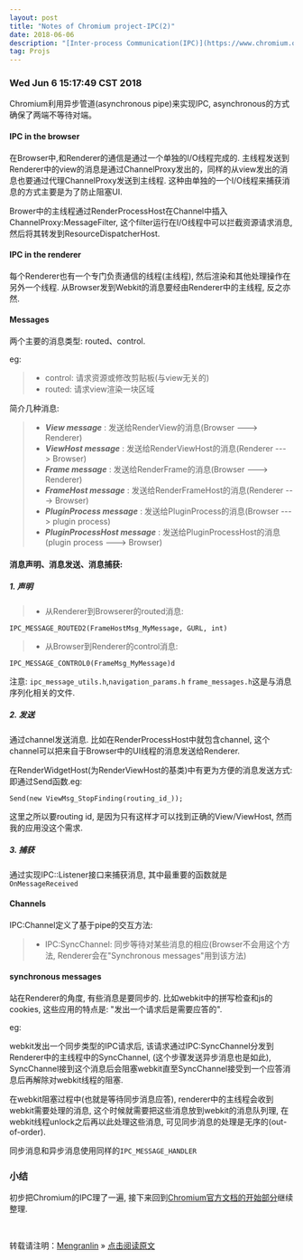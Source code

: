 ```yaml
---
layout: post
title: "Notes of Chromium project-IPC(2)"
date: 2018-06-06 
description: "[Inter-process Communication(IPC)](https://www.chromium.org/developers/design-documents/inter-process-communication) 的笔记, 主要是翻译整理."
tag: Projs
---
```


### Wed Jun  6 15:17:49 CST 2018

Chromium利用异步管道(asynchronous pipe)来实现IPC, asynchronous的方式确保了两端不等待对端。

#### IPC in the browser

在Browser中,和Renderer的通信是通过一个单独的I/O线程完成的. 主线程发送到Renderer中的view的消息是通过ChannelProxy发出的，同样的从view发出的消息也要通过代理ChannelProxy发送到主线程. 这种由单独的一个I/O线程来捕获消息的方式主要是为了防止阻塞UI. 

Brower中的主线程通过RenderProcessHost在Channel中插入ChannelProxy:MessageFilter, 这个filter运行在I/O线程中可以拦截资源请求消息, 然后将其转发到ResourceDispatcherHost.

#### IPC in the renderer

每个Renderer也有一个专门负责通信的线程(主线程), 然后渲染和其他处理操作在另外一个线程. 从Browser发到Webkit的消息要经由Renderer中的主线程, 反之亦然.

#### Messages

两个主要的消息类型: routed、control.

eg:

>* control: 请求资源或修改剪贴板(与view无关的)
>* routed: 请求view渲染一块区域

简介几种消息:


>* ___View message___ : 发送给RenderView的消息(Browser ---> Renderer)
>* ___ViewHost message___ : 发送给RenderViewHost的消息(Renderer ---> Browser)
>* ___Frame message___ : 发送给RenderFrame的消息(Browser ---> Renderer)
>* ___FrameHost message___ : 发送给RenderFrameHost的消息(Renderer ---> Browser)
>* ___PluginProcess message___ : 发送给PluginProcess的消息(Browser ---> plugin process)
>* ___PluginProcessHost message___ : 发送给PluginProcessHost的消息(plugin process ---> Browser)

#### 消息声明、消息发送、消息捕获:

##### 1. 声明

>* 从Renderer到Browserer的routed消息:

    IPC_MESSAGE_ROUTED2(FrameHostMsg_MyMessage, GURL, int)

>* 从Browser到Renderer的control消息:

    IPC_MESSAGE_CONTROL0(FrameMsg_MyMessage)d

注意: `ipc_message_utils.h`,`navigation_params.h` `frame_messages.h`这是与消息序列化相关的文件.

##### 2. 发送

通过channel发送消息. 比如在RenderProcessHost中就包含channel, 这个channel可以把来自于Browser中的UI线程的消息发送给Renderer.

在RenderWidgetHost(为RenderViewHost的基类)中有更为方便的消息发送方式: 即通过Send函数.eg:

    Send(new ViewMsg_StopFinding(routing_id_));

这里之所以要routing id, 是因为只有这样才可以找到正确的View/ViewHost, 然而我的应用没这个需求.

##### 3. 捕获

通过实现IPC::Listener接口来捕获消息, 其中最重要的函数就是`OnMessageReceived`

#### Channels

IPC:Channel定义了基于pipe的交互方法:

>* IPC:SyncChannel: 同步等待对某些消息的相应(Browser不会用这个方法, Renderer会在"Synchronous messages"用到该方法)

#### synchronous messages

站在Renderer的角度,  有些消息是要同步的. 比如webkit中的拼写检查和js的cookies, 这些应用的特点是: "发出一个请求后是需要应答的".

eg:

webkit发出一个同步类型的IPC请求后, 该请求通过IPC:SyncChannel分发到Renderer中的主线程中的SyncChannel, (这个步骤发送异步消息也是如此), SyncChannel接到这个消息后会阻塞webkit直至SyncChannel接受到一个应答消息后再解除对webkit线程的阻塞.

在webkit阻塞过程中(也就是等待同步消息应答), renderer中的主线程会收到webkit需要处理的消息, 这个时候就需要把这些消息放到webkit的消息队列理, 在webkit线程unlock之后再以此处理这些消息, 可见同步消息的处理是无序的(out-of-order).

同步消息和异步消息使用同样的`IPC_MESSAGE_HANDLER`

### 小结

初步把Chromium的IPC理了一遍, 接下来回到[Chromium官方文档的开始部分](https://www.chromium.org/developers/design-documents)继续整理.


<br>

转载请注明：[Mengranlin](https://lmrshare.github.io) » [点击阅读原文](https://lmrshare.github.io/2018/06/today/) 
